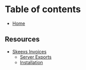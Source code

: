 # Table of contents

* [Home](README.md)

## Resources

* [Skeexs Invoices](resources/skeexs-invoices/README.md)
  * [Server Exports](resources/skeexs-invoices/server-exports.md)
  * [Installation](resources/skeexs-invoices/installation.md)
